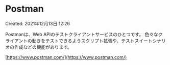 # Postman

Created: 2021年12月13日 12:26

Postmanは、Web APIのテストクライアントサービスのひとつです。 色々なクライアントの動きをテストできるようスクリプト拡張や、テストスイートシナリオの作成などの機能があります。

[https://www.postman.com/](https://www.postman.com/)